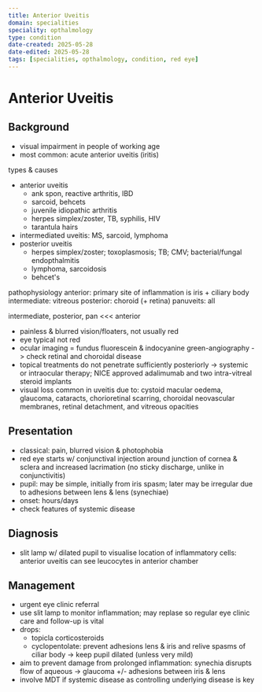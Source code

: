 ```yaml
---
title: Anterior Uveitis
domain: specialities
speciality: opthalmology
type: condition
date-created: 2025-05-28
date-edited: 2025-05-28
tags: [specialities, opthalmology, condition, red eye]
---
```


# Anterior Uveitis

## Background
- visual impairment in people of working age
- most common: acute anterior uveitis (iritis)

types & causes
- anterior uveitis
    - ank spon, reactive arthritis, IBD
    - sarcoid, behcets
    - juvenile idiopathic arthritis
    - herpes simplex/zoster, TB, syphilis, HIV
    - tarantula hairs
- intermediated uveitis: MS, sarcoid, lymphoma
- posterior uveitis
    - herpes simplex/zoster; toxoplasmosis; TB; CMV; bacterial/fungal endopthalmitis
    - lymphoma, sarcoidosis
    - behcet's

pathophysiology
anterior: primary site of inflammation is iris + ciliary body
intermediate: vitreous
posterior: choroid (+ retina)
panuveits: all

intermediate, posterior, pan <<< anterior
- painless & blurred vision/floaters, not usually red
- eye typical not red
- ocular imaging = fundus fluorescein & indocyanine green-angiography -> check retinal and choroidal disease
- topical treatments do not penetrate sufficiently posteriorly -> systemic or intraocular therapy; NICE approved adalimumab and two intra-vitreal steroid implants
- visual loss common in uveitis due to: cystoid macular oedema, glaucoma, cataracts, chorioretinal scarring, choroidal neovascular membranes, retinal detachment, and vitreous opacities

## Presentation
- classical: pain, blurred vision & photophobia
- red eye starts w/ conjunctival injection around junction of cornea & sclera and increased lacrimation (no sticky discharge, unlike in conjunctivitis)
- pupil: may be simple, initially from iris spasm; later may be irregular due to adhesions between lens & lens (synechiae)
- onset: hours/days
- check features of systemic disease

## Diagnosis
- slit lamp w/ dilated pupil to visualise location of inflammatory cells: anterior uveitis can see leucocytes in anterior chamber

## Management
- urgent eye clinic referral
- use slit lamp to monitor inflammation; may replase so regular eye clinic care and follow-up is vital
- drops:
    - topicla corticosteroids
    - cyclopentolate: prevent adhesions lens & iris and relive spasms of ciliar body -> keep pupil dilated (unless very mild)
- aim to prevent damage from prolonged inflammation: synechia disrupts flow of aqueous -> glaucoma +/- adhesions between iris & lens
- involve MDT if systemic disease as controlling underlying disease is key

